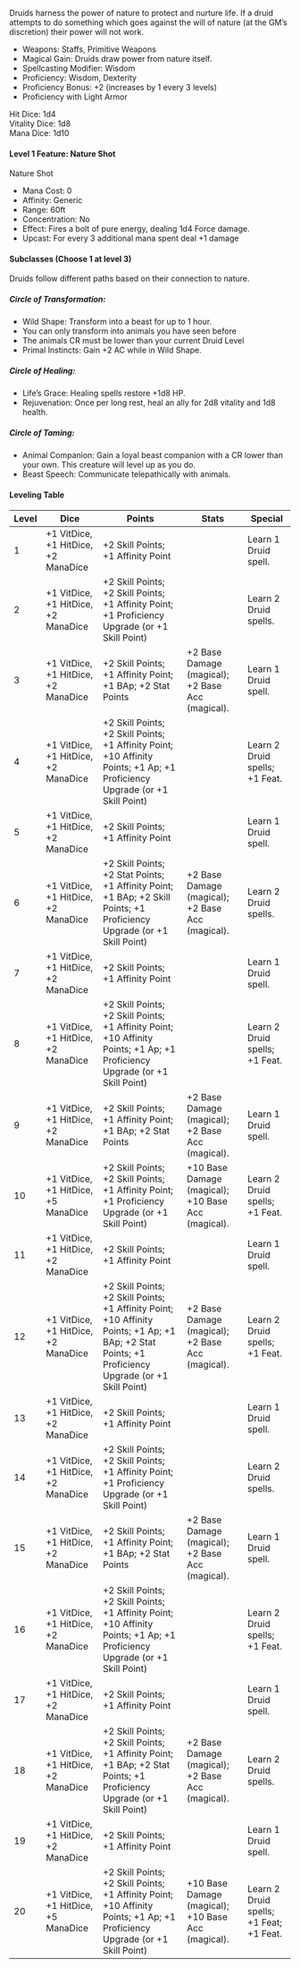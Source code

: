 Druids harness the power of nature to protect and nurture life. If a druid attempts to do something which goes against the will of nature (at the GM’s discretion) their power will not work. 

- Weapons: Staffs, Primitive Weapons
- Magical Gain: Druids draw power from nature itself.
- Spellcasting Modifier: Wisdom
- Proficiency: Wisdom, Dexterity
- Proficiency Bonus: +2 (increases by 1 every 3 levels)
- Proficiency with Light Armor

Hit Dice: 1d4  
Vitality Dice: 1d8  
Mana Dice: 1d10
#### Level 1 Feature: Nature Shot
Nature Shot
- Mana Cost: 0
- Affinity: Generic
- Range: 60ft
- Concentration: No
- Effect: Fires a bolt of pure energy, dealing 1d4 Force damage.
- Upcast: For every 3 additional mana spent deal +1 damage
#### Subclasses (Choose 1 at level 3)
Druids follow different paths based on their connection to nature.
##### Circle of Transformation:
- Wild Shape: Transform into a beast for up to 1 hour. 
- You can only transform into animals you have seen before
- The animals CR must be lower than your current Druid Level
- Primal Instincts: Gain +2 AC while in Wild Shape.
 ##### Circle of Healing:
- Life’s Grace: Healing spells restore +1d8 HP.
- Rejuvenation: Once per long rest, heal an ally for 2d8 vitality and 1d8 health.
 ##### Circle of Taming:
- Animal Companion: Gain a loyal beast companion with a CR lower than your own. This creature will level up as you do. 
- Beast Speech: Communicate telepathically with animals.
#### Leveling Table
| Level | Dice                                | Points                                                                                                                                              | Stats                                              | Special                                 |
| ----- | ----------------------------------- | --------------------------------------------------------------------------------------------------------------------------------------------------- | -------------------------------------------------- | --------------------------------------- |
| 1     | +1 VitDice, +1 HitDice, +2 ManaDice | +2 Skill Points; +1 Affinity Point                                                                                                                  |                                                    | Learn 1 Druid spell.                    |
| 2     | +1 VitDice, +1 HitDice, +2 ManaDice | +2 Skill Points; +2 Skill Points; +1 Affinity Point; +1 Proficiency Upgrade (or +1 Skill Point)                                                     |                                                    | Learn 2 Druid spells.                   |
| 3     | +1 VitDice, +1 HitDice, +2 ManaDice | +2 Skill Points; +1 Affinity Point; +1 BAp; +2 Stat Points                                                                                          | +2 Base Damage (magical); +2 Base Acc (magical).   | Learn 1 Druid spell.                    |
| 4     | +1 VitDice, +1 HitDice, +2 ManaDice | +2 Skill Points; +2 Skill Points; +1 Affinity Point; +10 Affinity Points; +1 Ap; +1 Proficiency Upgrade (or +1 Skill Point)                         |                                                    | Learn 2 Druid spells; +1 Feat.          |
| 5     | +1 VitDice, +1 HitDice, +2 ManaDice | +2 Skill Points; +1 Affinity Point                                                                                                                  |                                                    | Learn 1 Druid spell.                    |
| 6     | +1 VitDice, +1 HitDice, +2 ManaDice | +2 Skill Points; +2 Stat Points; +1 Affinity Point; +1 BAp; +2 Skill Points; +1 Proficiency Upgrade (or +1 Skill Point)                             | +2 Base Damage (magical); +2 Base Acc (magical).   | Learn 2 Druid spells.                   |
| 7     | +1 VitDice, +1 HitDice, +2 ManaDice | +2 Skill Points; +1 Affinity Point                                                                                                                  |                                                    | Learn 1 Druid spell.                    |
| 8     | +1 VitDice, +1 HitDice, +2 ManaDice | +2 Skill Points; +2 Skill Points; +1 Affinity Point; +10 Affinity Points; +1 Ap; +1 Proficiency Upgrade (or +1 Skill Point)                         |                                                    | Learn 2 Druid spells; +1 Feat.          |
| 9     | +1 VitDice, +1 HitDice, +2 ManaDice | +2 Skill Points; +1 Affinity Point; +1 BAp; +2 Stat Points                                                                                          | +2 Base Damage (magical); +2 Base Acc (magical).   | Learn 1 Druid spell.                    |
| 10    | +1 VitDice, +1 HitDice, +5 ManaDice | +2 Skill Points; +2 Skill Points; +1 Affinity Point; +1 Proficiency Upgrade (or +1 Skill Point)                                                     | +10 Base Damage (magical); +10 Base Acc (magical). | Learn 2 Druid spells; +1 Feat.          |
| 11    | +1 VitDice, +1 HitDice, +2 ManaDice | +2 Skill Points; +1 Affinity Point                                                                                                                  |                                                    | Learn 1 Druid spell.                    |
| 12    | +1 VitDice, +1 HitDice, +2 ManaDice | +2 Skill Points; +2 Skill Points; +1 Affinity Point; +10 Affinity Points; +1 Ap; +1 BAp; +2 Stat Points; +1 Proficiency Upgrade (or +1 Skill Point) | +2 Base Damage (magical); +2 Base Acc (magical).   | Learn 2 Druid spells; +1 Feat.          |
| 13    | +1 VitDice, +1 HitDice, +2 ManaDice | +2 Skill Points; +1 Affinity Point                                                                                                                  |                                                    | Learn 1 Druid spell.                    |
| 14    | +1 VitDice, +1 HitDice, +2 ManaDice | +2 Skill Points; +2 Skill Points; +1 Affinity Point; +1 Proficiency Upgrade (or +1 Skill Point)                                                     |                                                    | Learn 2 Druid spells.                   |
| 15    | +1 VitDice, +1 HitDice, +2 ManaDice | +2 Skill Points; +1 Affinity Point; +1 BAp; +2 Stat Points                                                                                          | +2 Base Damage (magical); +2 Base Acc (magical).   | Learn 1 Druid spell.                    |
| 16    | +1 VitDice, +1 HitDice, +2 ManaDice | +2 Skill Points; +2 Skill Points; +1 Affinity Point; +10 Affinity Points; +1 Ap; +1 Proficiency Upgrade (or +1 Skill Point)                         |                                                    | Learn 2 Druid spells; +1 Feat.          |
| 17    | +1 VitDice, +1 HitDice, +2 ManaDice | +2 Skill Points; +1 Affinity Point                                                                                                                  |                                                    | Learn 1 Druid spell.                    |
| 18    | +1 VitDice, +1 HitDice, +2 ManaDice | +2 Skill Points; +2 Skill Points; +1 Affinity Point; +1 BAp; +2 Stat Points; +1 Proficiency Upgrade (or +1 Skill Point)                             | +2 Base Damage (magical); +2 Base Acc (magical).   | Learn 2 Druid spells.                   |
| 19    | +1 VitDice, +1 HitDice, +2 ManaDice | +2 Skill Points; +1 Affinity Point                                                                                                                  |                                                    | Learn 1 Druid spell.                    |
| 20    | +1 VitDice, +1 HitDice, +5 ManaDice | +2 Skill Points; +2 Skill Points; +1 Affinity Point; +10 Affinity Points; +1 Ap; +1 Proficiency Upgrade (or +1 Skill Point)                         | +10 Base Damage (magical); +10 Base Acc (magical). | Learn 2 Druid spells; +1 Feat; +1 Feat. |
